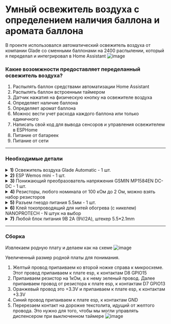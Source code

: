 # Умный освежитель воздуха с определением наличия баллона и аромата баллона

В проекте использовался автоматический освежитель воздуха от компании Glade со сменными баллонами на 2400 распылении, который я переделал и интегрировал в Home Assistant
![image](https://user-images.githubusercontent.com/64090632/210274020-c190c6f2-04a1-47cf-8b0d-a1e1ef07811d.png)


### Какие возомжности предоставляет переделанный освежитель воздуха?
1) Распылять баллон средствами автоматизации Home Assistant
2) Распылять баллон встроенным таймером 
3) Датчик нажатия на физическую кнопку на освежителе воздуха
4) Определяет наличие баллона
5) Определяет аромат баллона
6) Можнос вести учет расхода каждого баллона или только единичного
7) Написать свой код для вывода сенсоров и управления освежителем в ESPHome
8) Питание от батареек
9) Питание от сети


---

### Необходимые детали

<details>
  <summary><b>1)</b> Освежитель воздуха Glade Automatic - 1 шт.</summary>
  
![image](https://user-images.githubusercontent.com/64090632/210275338-a8fec7c1-8eed-4a49-8b24-a9cbae35a92a.png)
</details>
<details>
  <summary><b>2)</b> ESP Wemos mini - 1 шт.</summary>
  
![image](https://user-images.githubusercontent.com/64090632/210275136-fc39e573-aa01-4fbe-ae14-a6298901a5f6.png)
</details>

<details>
  <summary><b>3)</b> Понижающий преобразователь напряжения GSMIN MP1584EN DC-DC - 1 шт.</summary>
  
![image](https://user-images.githubusercontent.com/64090632/210275257-8ff22857-6f0d-442b-9d0e-46a37332211f.png)
</details>

<details>
  <summary><b>4)</b> Резисторы, любого номинала от 100 кОм до 2 Ом, можно взять набор резисторов</summary>
  
![image](https://user-images.githubusercontent.com/64090632/210275290-bc112a78-67a6-4a23-9d01-e9ef3382d7b0.png)
</details>

<details>
  <summary><b>5)</b> Разъем гнездо питания 5.5мм - 1 шт.</summary>
  
![image](https://user-images.githubusercontent.com/64090632/210274879-f41c1f5a-a022-4f81-aa65-9595111f19fa.png)
</details>

<details>
  <summary><b>6)</b> Клей токопроводящий для нитей обогрева (с никелем) NANOPROTECH - N штук на выбор</summary>
  
![image](https://user-images.githubusercontent.com/64090632/210275453-94cdc468-aa54-40ab-9ec9-fdf4335e0812.png)
</details>

<details>
  <summary><b>7)</b> Любой блок питания 9В 2А (9V/2A), штекер 5.5*2.1mm</summary>
  
![image](https://user-images.githubusercontent.com/64090632/210275605-cd81f509-ec63-4d81-9459-8ff40caa6f0b.png)
</details>

---

### Сборка

Извлекаем родную плату и делаем как на схеме
![image](https://user-images.githubusercontent.com/64090632/210275692-ac4eafeb-6fe4-436b-8851-254242e53015.png)

Увеличенный размер родной платы для понимания.
1) Желтый провод припаиваем ко второй ножке справа к микросхеме. Этот провод припаиваем к плате esp, к контактам D8 GPIO15 
2) Припаиваем резистор на 1кОм, а к нему зеленый провод. Далее припаиваем провод от резистора к плате esp, к контактам D7 GPIO13
3) Оранжевый провод это +3.3V и припаиваем к плате esp, к контактам +3.3V
4) Синий провод припаиваем к плате esp, к контактам GND
5) Перерезаем контакт на дорожке текстолита, идущий от желтого провода. Это нужно для того, чтобы мы могли управлять диспенсером при выключенном таймере
![image](https://user-images.githubusercontent.com/64090632/210275721-a08a3a74-0b19-419d-b336-99912dc7a1f0.png)

